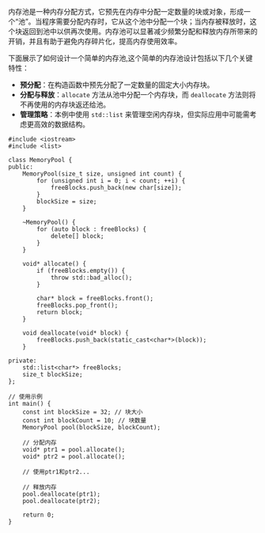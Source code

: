 内存池是一种内存分配方式，它预先在内存中分配一定数量的块或对象，形成一个“池”。当程序需要分配内存时，它从这个池中分配一个块；当内存被释放时，这个块返回到池中以供再次使用。内存池可以显著减少频繁分配和释放内存所带来的开销，并且有助于避免内存碎片化，提高内存使用效率。

下面展示了如何设计一个简单的内存池,这个简单的内存池设计包括以下几个关键特性：

- **预分配**：在构造函数中预先分配了一定数量的固定大小内存块。
- **分配与释放**：`allocate` 方法从池中分配一个内存块，而 `deallocate` 方法则将不再使用的内存块返还给池。
- **管理策略**：本例中使用 `std::list` 来管理空闲内存块，但实际应用中可能需考虑更高效的数据结构。

```
#include <iostream>
#include <list>

class MemoryPool {
public:
    MemoryPool(size_t size, unsigned int count) {
        for (unsigned int i = 0; i < count; ++i) {
            freeBlocks.push_back(new char[size]);
        }
        blockSize = size;
    }

    ~MemoryPool() {
        for (auto block : freeBlocks) {
            delete[] block;
        }
    }

    void* allocate() {
        if (freeBlocks.empty()) {
            throw std::bad_alloc();
        }

        char* block = freeBlocks.front();
        freeBlocks.pop_front();
        return block;
    }

    void deallocate(void* block) {
        freeBlocks.push_back(static_cast<char*>(block));
    }

private:
    std::list<char*> freeBlocks;
    size_t blockSize;
};

// 使用示例
int main() {
    const int blockSize = 32; // 块大小
    const int blockCount = 10; // 块数量
    MemoryPool pool(blockSize, blockCount);

    // 分配内存
    void* ptr1 = pool.allocate();
    void* ptr2 = pool.allocate();

    // 使用ptr1和ptr2...

    // 释放内存
    pool.deallocate(ptr1);
    pool.deallocate(ptr2);

    return 0;
}

```


